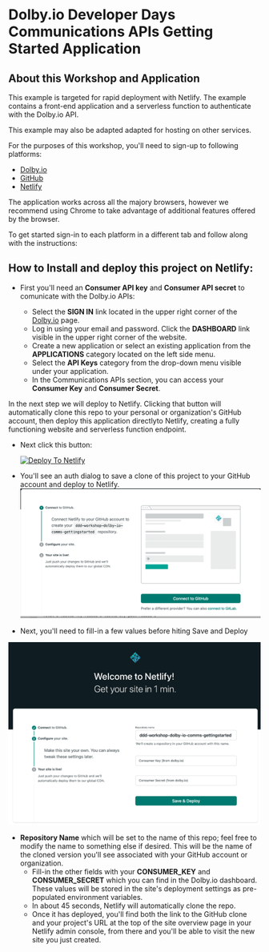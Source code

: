 # Dolby.io Developer Days Communications APIs Getting Started Application

## About this Workshop and Application
 
This example is targeted for rapid deployment with Netlify. The example contains a front-end application and a serverless function to authenticate with the Dolby.io API.  

This example may also be adapted adapted for hosting on other services. 

For the purposes of this workshop, you'll need to sign-up to following platforms:
- [Dolby.io](https://dolby.io)
- [GitHub](https://github.com)
- [Netlify](https://netlify.com)

The application works across all the majory browsers, however we recommend using Chrome to take advantage of additional features offered by the browser. 

To get started sign-in to each platform in a different tab and follow along with the instructions: 

##  How to Install and deploy this project on Netlify:

 - First you'll need an **Consumer API key** and **Consumer API secret** to comunicate with the Dolby.io APIs:
  
	- Select the  **SIGN IN**  link located in the upper right corner of the [Dolby.io](https://dolby.io) page. 
     - Log in using your email and password. Click the     **DASHBOARD**  link visible in the upper right corner of the website. 
     - Create a new application or select an existing application from the  **APPLICATIONS**  category located on the left side menu. 
     - Select the  **API Keys**  category from the drop-down menu visible under your application.  
     - In the Communications    APIs section, you can access your  **Consumer Key**  and  **Consumer Secret**. 

  
  In the next step we will deploy to Netlify. Clicking that button will automatically clone this repo to your personal or organization's GitHub account, then deploy this application directlyto Netlify, creating a fully functioning website and serverless function endpoint.
  - Next click this button:
  
    [![Deploy To Netlify](https://www.netlify.com/img/deploy/button.svg)](https://app.netlify.com/start/deploy?repository=https://github.com/dzeitman/ddd-workshop-dolby-io-comms-gettingstarted)
  - You'll see an auth dialog to save a clone of this project to your GitHub account and deploy to Netlify. 
  ![Auth Dialog](ddd-workshop-connect.png)
   
  -  Next, you'll need to fill-in a few values before hiting Save and Deploy

![Auth Dialog](ddd-workshop-auth-screen.png)

- **Repository Name**  which will be set to the name of this repo; feel free to modify the name to something else if desired. This will be the name of the cloned version you'll see associated with your GitHub account or organization.
    - Fill-in the other fields with your **CONSUMER_KEY** and **CONSUMER_SECRET** which you can find in the Dolby.io dashboard.
    These values will be stored in the site's deployment settings as pre-populated environment variables.
   	-  In about 45 seconds, Netlify will automatically clone the repo.
   	-  Once it has deployed, you'll find both the link to the GitHub clone and your project's URL at the top of the site overview page in your Netlify admin console, from there and you'll be able to visit the new site you just created.
